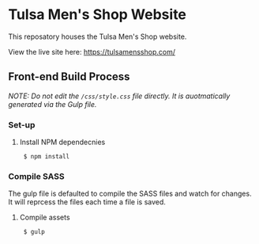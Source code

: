 # Tulsa Men's Shop Website

This reposatory houses the Tulsa Men's Shop website.

View the live site here: https://tulsamensshop.com/

## Front-end Build Process

*NOTE: Do not edit the `/css/style.css` file directly. It is auotmatically generated via the Gulp file.*

### Set-up

1. Install NPM dependecnies

		$ npm install

### Compile SASS

The gulp file is defaulted to compile the SASS files and watch for changes. It will reprcess the files each time a file is saved.

1. Compile assets

		$ gulp

